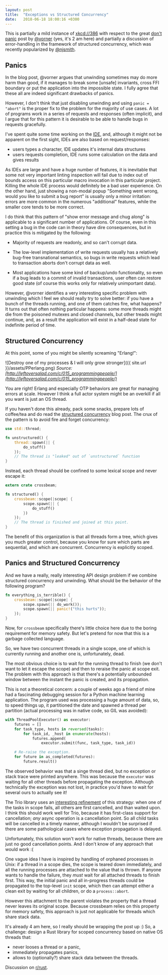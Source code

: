 ```yaml
---
layout: post
title:  "Exceptions vs Structured Concurrency"
date:   2018-06-18 18:00:16 +0300
---
```



This is partially a mild instance of
[xkcd://386](https://xkcd.com/386/) with respect to the great [don't
panic](https://vorner.github.io/2018/07/22/dont_panic.html) post by
[@vorner](https://github.com/vorner/) (yes, it's 2 am here) and
partially a discussion of error-handling in the framework of
structured concurrency, which was recently popularized by
[@njsmith](https://github.com/njsmith/).


## Panics

In the blog post, @vorner argues that unwinding sometimes may do more
harm than good, if it manages to break some \[unsafe\] invariants,
cross FFI boundary or put the application into the impossible state. I
fully agree that these all are indeed significant drawbacks of panics.

However, I don't think that just disabling unwinding and using `panic
= "abort"` is the proper fix to the problem for the majority of use
cases. A lot of programs work in a series of requests and responses
(often implicit), and I argue that for this pattern it is desirable to
be able to handle bugs in requests gracefully.

I've spent quite some time working on the
[IDE](https://github.com/intellij-rust/intellij-rust), and, although
it might not be apparent on the first sight, IDEs are also based on
request/responses: 

* users types a character, IDE updates it's internal data structures
* users requests completion, IDE runs some calculation on the data and
  gives results
  
As IDEs are large and have a huge number of features, it is inevitable
that some not very important linting inspection will fail due to index
out of bounds access on this particular macro invocation in this
particular project. Killing the whole IDE process would definitely be
a bad user experience. On the other hand, just showing a non-modal
popup "Something went wrong, would you like to submit a bug report" is
usually only a minor irritation: errors are more common in the
numerous "additional" features, while the smaller core tends to be
more correct.

I do think that this pattern of "show error message and chug along" is
applicable to a significant number of applications. Of course, even in
this setting a bug in the code can in theory have dire consequences,
but in practice this is mitigated by the following:

* Majority of requests are readonly, and so can't corrupt data.

* The low-level implementation of write requests usually has a
  relatively bug-free transnational semantics, so bugs in write
  requests which lead to transaction aborts don't corrupt data as
  well.
  
* Most applications have some kind of backup/undo functionality, so
  even if a bug leads to a commit of invalid transactions, user often
  can restore good state (of course this works only for relatively
  unimportant data).
  
  
However, @vorner identifies a very interesting specific problem with
unwinding which I feel we should really try to solve better: if you
have a bunch of the threads running, and one of them catches fire,
what happens? It turns out that often nothing particular happens: some
more threads might die from the poisoned mutexes and closed channels,
but other treads might continue, and, as a result the application will
exist in a half-dead state for indefinite period of time.
  

## Structured Concurrency 

At this point, some of you might be silently screaming "Erlang!":

![Destroy one of my processes & I will only grow stronger]({{ site.url }}/assets/PPerlang.png)
*Source: [http://leftoversalad.com/c/015_programmingpeople/](http://leftoversalad.com/c/015_programmingpeople/)*


You are right! Erlang and especially OTP behaviors are great for
managing errors at scale. However I think a full actor system might be
an overkill if all you want is just an OS thread.


If you haven't done this already, pack some snacks, prepare lots of
coffee/tea and do read the [structured
concurrency](https://vorpus.org/blog/notes-on-structured-concurrency-or-go-statement-considered-harmful/)
blog post. The crux of the pattern is to avoid fire and forget
concurrency:

~~~rust
use std::thread;

fn unstructured() {
    thread::spawn(|| {
        do_stuff()
    });
    // The thread is "leaked" out of `unstructured` function
}
~~~

Instead, each thread should be confined to some lexical scope and
never escape it:

~~~rust
extern crate crossbeam;

fn structured() {
    crossbeam::scope(|scope| {
        scope.spawn(|| {
            do_stuff()
        })
    });
    // The thread is finished and joined at this point.
}
~~~


The benefit of this organization is that all threads form a tree,
which gives you much greater control, because you know for sure which
parts are sequential, and which are concurrent. Concurrency is
explicitly scoped.



## Panics and Structured Concurrency

And we have a really, really interesting API design problem if we
combine structured concurrency and unwinding. What should be the
behavior of the following program?

~~~rust
fn everything_is_terrible() {
    crossbeam::scope(|scope| {
        scope.spawn(|| do_work());
        scope.spawn(|| panic!("this hurts"));
    });
}
~~~


Now, for `crossbeam` specifically there's little choice here due to
the boring requirement for memory safety. But let's pretend for now
that this is a garbage collected language.

So, we have two concurrent threads in a single scope, one of which is
currently running and another one is, unfortunately, dead. 


The most obvious choice is to wait for the running thread to finish
(we don't want to let it escape the scope) and then to reraise the
panic at scope exit. The problem with this approach is that there's a
potentially unbounded window between the instant the panic is created,
and its propagation. 

This is not a theoretical concern: a couple of weeks ago a friend of
mine had a fascinating debugging session for a Python machine learning
application. The program used was processing a huge amount of data,
so, to speed things up, it partitioned the date and spawned a thread
per partition (actual processing was in native code, so GIL was
avoided):


~~~python
with ThreadPoolExecutor() as executor:
    futures = []
    for task_type, hosts in reversed(tasks):
        for task_id, _host in enumerate(hosts):
            futures.append(
                executor.submit(func, task_type, task_id))

    # Re-raise the exception.
    for future in as_completed(futures):
        future.result()
~~~

The observed behavior was that a singe thread died, but no exception
or stack trace were printed anywhere. This was because the `executor`
was waiting for all other threads before propagating the
exception. Although technically the exception was not lost, in
practice you'd have to wait for several ours to actually see it!


The Trio library uses an [interesting
refinement](https://vorpus.org/blog/notes-on-structured-concurrency-or-go-statement-considered-harmful/#automated-error-propagation-works)
of this strategy: when one of the tasks in scope fails, all others are
first cancelled, and than waited upon. I think this should work well
for Trio, because it has first-class support for cancellation; *any*
async operation is a cancellation point. So all child tasks will be
cancelled in a timely manner, although I wouldn't be surprised if
there are some pathological cases where exception propagation is
delayed.


Unfortunately, this solution won't work for native threads, because
there are just no good cancellation points. And I don't know of any
approach that would work :( 


One vague idea I have is inspired by handling of orphaned processes in
Unix: if a thread in a scope dies, the scope is teared down
immediately, and all the running processes are attached to the value
that is thrown. If anyone wants to handle the failure, they *must*
wait for all attached threads to finish first. This way, the initial
panic and all in-progress threads could be propagated to the top-level
`init` scope, which then can attempt either a clean exit by waiting
for all children, or do a `process::abort`. 

However this attachment to the parent violates the property that a
thread never leaves its original scope. Because crossbeam relies on
this property for memory safety, this approach is just not applicable
for threads which share stack data.


It's already 4 am here, so I really should be wrapping the post up :)
So, a challenge: design a Rust library for scoped concurrency based on
native OS threads that:

* never looses a thread or a panic,
* immediately propagates panics,
* allows to (optionally?) share stack data between the threads.


Discussion on [r/rust](https://www.reddit.com/r/rust/comments/91d0u2/blog_post_exceptions_versus_structured_concurrency/).
